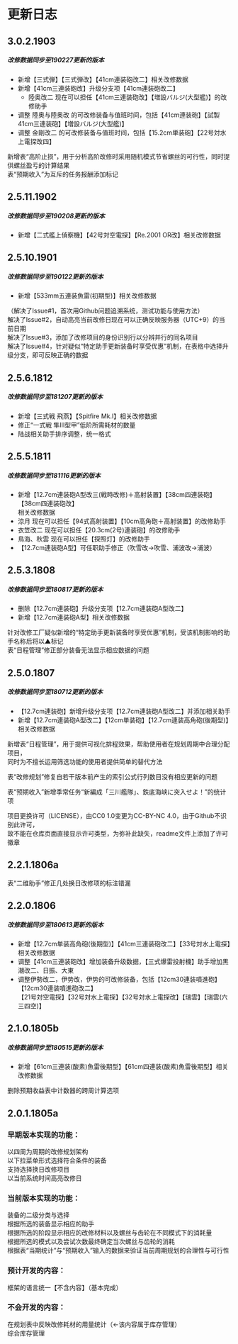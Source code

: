 # 更新日志
## 3.0.2.1903
##### 改修数据同步至190227更新的版本
* 新增【三式弾】【三式弾改】【41cm連装砲改二】相关改修数据  
* 新增【41cm三連装砲改】升级分支项【41cm連装砲改二】  
    * 陸奥改二 现在可以担任【41cm三連装砲改】【増設バルジ(大型艦)】的改修助手  
* 调整 陸奥与陸奥改 的可改修装备与值班时间，包括【41cm連装砲】【試製41cm三連装砲】【増設バルジ(大型艦)】
* 调整 金剛改二 的可改修装备与值班时间，包括【15.2cm単装砲】【22号対水上電探改四】

新增表“高阶止损”，用于分析高阶改修时采用随机模式节省螺丝的可行性，同时提供螺丝盈亏的计算结果  
表“预期收入”为互斥的任务报酬添加标记



## 2.5.11.1902
##### 改修数据同步至190208更新的版本
* 新增【二式艦上偵察機】【42号対空電探】【Re.2001 OR改】相关改修数据


## 2.5.10.1901
##### 改修数据同步至190122更新的版本
* 新增【533mm五連装魚雷(初期型)】相关改修数据

（解决了Issue#1，首次用Github问题追溯系统，测试功能与使用方法）  
解决了Issue#2，自动高亮当前改修日现在可以正确反映服务器（UTC+9）的当前日期  
解决了Issue#3，添加了改修项目的身份识别行以分辨并行的同名项目  
解决了Issue#4，针对疑似“特定助手更新装备时享受优惠”机制，在表格中选择升级分支，即可反映正确的数据


## 2.5.6.1812
##### 改修数据同步至181207更新的版本
* 新增【三式戦 飛燕】【Spitfire Mk.I】相关改修数据
* 修正“一式戦 隼III型甲”低阶所需耗材的数量
* 陆战相关助手排序调整，统一格式


## 2.5.5.1811
##### 改修数据同步至181116更新的版本
* 新增【12.7cm連装砲A型改三(戦時改修)＋高射装置】【38cm四連装砲】【38cm四連装砲改】  
  相关改修数据  
* 涼月 现在可以担任【94式高射装置】【10cm高角砲＋高射装置】的改修助手  
* 衣笠改二 现在可以担任【20.3cm(2号)連装砲】的改修助手  
* 鳥海、秋雲 现在可以担任【探照灯】的改修助手  
* 【12.7cm連装砲A型】可任职助手修正（吹雪改→吹雪、浦波改→浦波）


## 2.5.3.1808
##### 改修数据同步至180817更新的版本
* 删除【12.7cm連装砲】升级分支项【12.7cm連装砲A型改二】
* 新增【12.7cm連装砲A型】相关改修数据

针对改修工厂疑似新增的“特定助手更新装备时享受优惠”机制，受该机制影响的助手名称后将以▲标记  
表“日程管理”修正部分装备无法显示相应数据的问题


## 2.5.0.1807
##### 改修数据同步至180712更新的版本
* 【12.7cm連装砲】新增升级分支项【12.7cm連装砲A型改二】并添加相关助手  
* 新增【12.7cm連装砲A型改二】【12cm単装砲】【12.7cm連装高角砲(後期型)】相关改修数据

新增表“日程管理”，用于提供可视化排程效果，帮助使用者在规划周期中合理分配项目，  
同时为不擅长运用筛选功能的使用者提供简单的替代方法

表“改修规划”修复自若干版本前产生的索引公式行列数目没有相应更新的问题

表“预期收入”新增季常任务“新編成「三川艦隊」、鉄底海峡に突入せよ！”的统计项

项目更换许可（LICENSE），由CC0 1.0变更为CC-BY-NC 4.0，由于Github不识别此许可，  
故不能在仓库页面直接显示许可类型，为弥补此缺失，readme文件上添加了许可徽章


## 2.2.1.1806a
表“二维助手”修正几处换日改修项的标注错漏


## 2.2.0.1806
##### 改修数据同步至180613更新的版本
* 新增【12.7cm単装高角砲(後期型)】【41cm三連装砲改二】【33号対水上電探】相关改修数据  
* 调整【41cm三連装砲改】增加装备升级数据，【三式爆雷投射機】助手增加黒潮改二、日振、大東  
* 调整伊勢改二，伊势改，伊势的可改修装备，包括【12cm30連装噴進砲】【12cm30連装噴進砲改二】  
  【21号対空電探】【32号対水上電探】【32号対水上電探改】【瑞雲】【瑞雲(六三四空)】  


## 2.1.0.1805b
##### 改修数据同步至180515更新的版本
* 新增【61cm三連装(酸素)魚雷後期型】【61cm四連装(酸素)魚雷後期型】相关改修数据

删除预期收益表中计数器的跨周计算选项  


## 2.0.1.1805a

### 早期版本实现的功能：
以四周为周期的改修规划架构  
以下拉菜单形式选择符合条件的装备  
支持选择换日改修项目  
以当前系统时间高亮改修日  

### 当前版本实现的功能：
装备的二级分类与选择  
根据所选的装备显示相应的助手  
根据所选的阶段显示相应的改修材料以及螺丝与齿轮在不同模式下的消耗量  
根据所选的模式以及尝试次数最终确定当次螺丝与齿轮的消耗  
根据表“当期统计”与“预期收入”输入的数据来验证当前周期规划的合理性与可行性  

### 预计开发的内容：
框架的语言统一【不含内容】（基本完成）

### 不会开发的内容：
在规划表中反映改修耗材的用量统计（←该内容属于库存管理）  
综合库存管理
